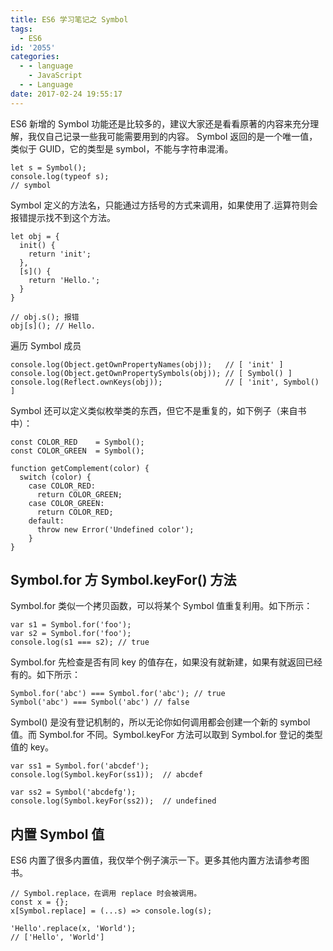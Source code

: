 ```yaml
---
title: ES6 学习笔记之 Symbol
tags:
  - ES6
id: '2055'
categories:
  - - language
    - JavaScript
  - - Language
date: 2017-02-24 19:55:17
---
```


ES6 新增的 Symbol 功能还是比较多的，建议大家还是看看原著的内容来充分理解，我仅自己记录一些我可能需要用到的内容。 Symbol 返回的是一个唯一值，类似于 GUID，它的类型是 symbol，不能与字符串混淆。

```
let s = Symbol();
console.log(typeof s);
// symbol
```
<!-- more -->
Symbol 定义的方法名，只能通过方括号的方式来调用，如果使用了.运算符则会报错提示找不到这个方法。

```
let obj = {
  init() {
    return 'init';
  },
  [s]() {
    return 'Hello.';
  }
}

// obj.s(); 报错
obj[s](); // Hello.
```

遍历 Symbol 成员

```
console.log(Object.getOwnPropertyNames(obj));   // [ 'init' ]
console.log(Object.getOwnPropertySymbols(obj)); // [ Symbol() ]
console.log(Reflect.ownKeys(obj));              // [ 'init', Symbol() ]
```

Symbol 还可以定义类似枚举类的东西，但它不是重复的，如下例子（来自书中）：

```
const COLOR_RED    = Symbol();
const COLOR_GREEN  = Symbol();

function getComplement(color) {
  switch (color) {
    case COLOR_RED:
      return COLOR_GREEN;
    case COLOR_GREEN:
      return COLOR_RED;
    default:
      throw new Error('Undefined color');
    }
}
```

## Symbol.for 方 Symbol.keyFor() 方法

Symbol.for 类似一个拷贝函数，可以将某个 Symbol 值重复利用。如下所示：

```
var s1 = Symbol.for('foo');
var s2 = Symbol.for('foo');
console.log(s1 === s2); // true
```

Symbol.for 先检查是否有同 key 的值存在，如果没有就新建，如果有就返回已经有的。如下所示：

```
Symbol.for('abc') === Symbol.for('abc'); // true
Symbol('abc') === Symbol('abc') // false
```

Symbol() 是没有登记机制的，所以无论你如何调用都会创建一个新的 symbol 值。而 Symbol.for 不同。Symbol.keyFor 方法可以取到 Symbol.for 登记的类型值的 key。

```
var ss1 = Symbol.for('abcdef');
console.log(Symbol.keyFor(ss1));  // abcdef

var ss2 = Symbol('abcdefg');
console.log(Symbol.keyFor(ss2));  // undefined
```

## 内置 Symbol 值

ES6 内置了很多内置值，我仅举个例子演示一下。更多其他内置方法请参考图书。

```
// Symbol.replace，在调用 replace 时会被调用。
const x = {};
x[Symbol.replace] = (...s) => console.log(s);

'Hello'.replace(x, 'World');
// ['Hello', 'World']
```